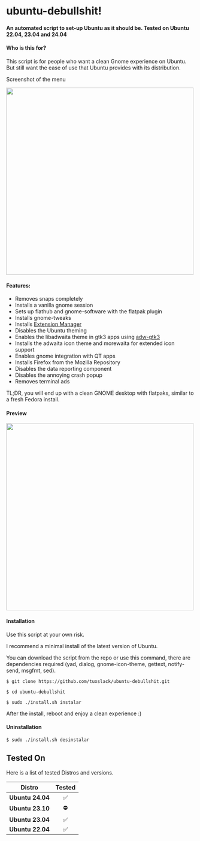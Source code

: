 # ubuntu-debullshit!
  
#### An automated script to set-up Ubuntu as it should be. Tested on Ubuntu 22.04, 23.04 and 24.04

#### Who is this for?

This script is for people who want a clean Gnome experience on Ubuntu. But still want the ease of use that Ubuntu provides with its distribution.

Screenshot of the menu

<img src="https://raw.githubusercontent.com/tuxslack/ubuntu-debullshit/main/usr/share/doc/ubuntu-debullshit/menu2.png" width="500" />
  
#### Features:

* Removes snaps completely
* Installs a vanilla gnome session
* Sets up flathub and gnome-software with the flatpak plugin
* Installs gnome-tweaks
* Installs [Extension Manager](https://github.com/mjakeman/extension-manager)
* Disables the Ubuntu theming
* Enables the libadwaita theme in gtk3 apps using [adw-gtk3](https://github.com/lassekongo83/adw-gtk3)
* Installs the adwaita icon theme and morewaita for extended icon support
* Enables gnome integration with QT apps
* Installs Firefox from the Mozilla Repository
* Disables the data reporting component
* Disables the annoying crash popup
* Removes terminal ads

TL;DR, you will end up with a clean GNOME desktop with flatpaks, similar to a fresh Fedora install.

#### Preview

<img src="https://raw.githubusercontent.com/tuxslack/ubuntu-debullshit/00be09325de90e3dfcb3447b108bc44d32c95c6c/usr/share/doc/ubuntu-debullshit/screenshot.png" width="500" />

#### Installation

Use this script at your own risk.

I recommend a minimal install of the latest version of Ubuntu.

You can download the script from the repo or use this command, there are dependencies required (yad, dialog, gnome-icon-theme, gettext, notify-send, msgfmt, sed).

`$ git clone https://github.com/tuxslack/ubuntu-debullshit.git`

`$ cd ubuntu-debullshit`

`$ sudo ./install.sh instalar`



After the install, reboot and enjoy a clean experience :)


#### Uninstallation

`$ sudo ./install.sh desinstalar`


## Tested On
Here is a list of tested Distros and versions.

| Distro           | Tested |
| ---------------- | :----: | 
| **Ubuntu 24.04** | ✅     |
| **Ubuntu 23.10** | ⛔     |
| **Ubuntu 23.04** | ✅     |
| **Ubuntu 22.04** | ✅     |

